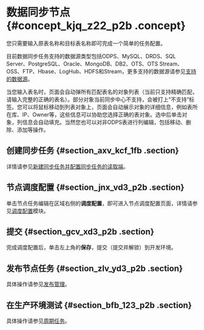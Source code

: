# 数据同步节点 {#concept_kjq_z22_p2b .concept}

您只需要输入原表名称和目标表名称即可完成一个简单的任务配置。

目前数据同步任务支持的数据源类型包括ODPS、MySQL、DRDS、SQL Server、PostgreSQL、Oracle、MongoDB、DB2、OTS、OTS Stream、OSS、FTP、Hbase、LogHub、HDFS和Stream，更多支持的数据源请参见[支持的数据源](intl.zh-CN/使用指南/数据集成/数据源配置/支持的数据源.md#)。

当您输入表名时，页面会自动弹所有匹配表名的对象列表（当前只支持精确匹配，请输入完整的正确的表名）。部分对象当前同步中心不支持，会被打上“不支持”标签。您可以将鼠标移动到列表对象上，页面会自动展示对象的详细信息，例如表所在库、IP、Owner等，这些信息可以协助您选择正确的表对象。选中后单击对象，列信息会自动填充。当然您也可以对非ODPS表进行列编辑，包括移动、删除、添加等操作。

## 创建同步任务 {#section_axv_kcf_1fb .section}

详情请参见[新建同步任务并配置同步任务的读取端](intl.zh-CN/使用指南/数据集成/作业配置/配置Reader插件/向导模式配置.md#section_tfn_1kc_p2b)。

## 节点调度配置 {#section_jnx_vd3_p2b .section}

单击节点任务编辑在区域右侧的**调度配置**，即可进入节点调度配置页面，详情请参见[调度配置](intl.zh-CN/使用指南/数据开发/调度配置/基本属性.md#)模块。

## 提交 {#section_gcv_xd3_p2b .section}

完成调度配置后，单击左上角的**保存**，提交（提交并解锁）到开发环境。

## 发布节点任务 {#section_zlv_yd3_p2b .section}

具体操作请参见[发布管理](intl.zh-CN/使用指南/数据开发/发布管理/任务发布.md#)。

## 在生产环境测试 {#section_bfb_123_p2b .section}

具体操作请参见[周期任务](intl.zh-CN/使用指南/运维中心/任务列表/周期任务.md#)。

